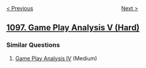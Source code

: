 <!--|This file generated by command(leetcode description); DO NOT EDIT.    |-->
<!--+----------------------------------------------------------------------+-->
<!--|@author    openset <openset.wang@gmail.com>                           |-->
<!--|@link      https://github.com/openset                                 |-->
<!--|@home      https://github.com/openset/leetcode                        |-->
<!--+----------------------------------------------------------------------+-->

[< Previous](https://github.com/openset/leetcode/tree/master/problems/brace-expansion-ii "Brace Expansion II")
　　　　　　　　　　　　　　　　
[Next >](https://github.com/openset/leetcode/tree/master/problems/unpopular-books "Unpopular Books")

## [1097. Game Play Analysis V (Hard)](https://leetcode.com/problems/game-play-analysis-v "")



### Similar Questions
  1. [Game Play Analysis IV](https://github.com/openset/leetcode/tree/master/problems/game-play-analysis-iv) (Medium)
